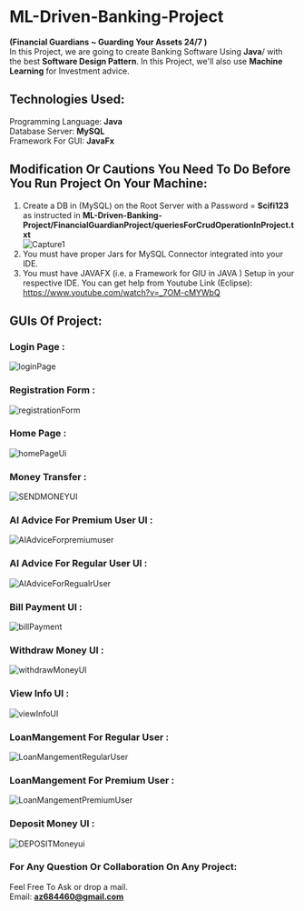 # ML-Driven-Banking-Project
**(Financial Guardians ~ Guarding Your Assets 24/7 )**  
In this Project, we are going to create Banking Software Using **Java**/ with the best **Software Design Pattern**. In this Project, we'll also use **Machine Learning** for Investment advice.
## Technologies Used:
Programming Language: **Java**  
Database Server: **MySQL**  
Framework For GUI: **JavaFx**
## Modification Or Cautions You Need To Do Before You Run Project On Your Machine:
1) Create a DB in (MySQL) on the Root Server with a Password = **Scifi123** as instructed in **ML-Driven-Banking-Project/FinancialGuardianProject/queriesForCrudOperationInProject.txt**  
![Capture1](https://github.com/abdullahZahid951/ML-Driven-Banking-Project/assets/140307221/74d1cfcb-0202-4963-bb4a-5a0ab792222d)
2) You must have proper Jars for MySQL Connector integrated into your IDE.
3) You must have JAVAFX (i.e. a Framework for GIU in JAVA ) Setup in your respective IDE. You can get help from Youtube Link (Eclipse): https://www.youtube.com/watch?v=_7OM-cMYWbQ
## GUIs Of Project:
### Login Page :
![loginPage](https://github.com/abdullahZahid951/ML-Driven-Banking-Project/assets/140307221/e880efd3-9bc3-4410-93cd-9ade11b545e0)
### Registration Form :
![registrationForm](https://github.com/abdullahZahid951/ML-Driven-Banking-Project/assets/140307221/83b1a333-5756-42c2-b706-58806f5d202d)
### Home Page :
![homePageUi](https://github.com/abdullahZahid951/ML-Driven-Banking-Project/assets/140307221/77d28591-dcaf-44b5-a039-136c081b244d)
### Money Transfer : 
![SENDMONEYUI](https://github.com/abdullahZahid951/ML-Driven-Banking-Project/assets/140307221/9d7c63db-28b5-4bfe-a1a2-2ed671823d1c)
### AI Advice For Premium User UI :
![AIAdviceForpremiumuser](https://github.com/abdullahZahid951/ML-Driven-Banking-Project/assets/140307221/861c9ae7-c75b-4b87-a782-edb82f555641)
### AI Advice For Regular User UI :
![AIAdviceForRegualrUser](https://github.com/abdullahZahid951/ML-Driven-Banking-Project/assets/140307221/0b4a175a-9567-45ea-81d5-80faa3fc6ff4)
### Bill Payment UI :
![billPayment](https://github.com/abdullahZahid951/ML-Driven-Banking-Project/assets/140307221/380aebf9-3ada-4d30-9a85-cd72d7ac70b8)
### Withdraw Money UI :
![withdrawMoneyUI](https://github.com/abdullahZahid951/ML-Driven-Banking-Project/assets/140307221/b86fa3f3-c7da-4bfd-b62e-fe6505d24acb)
### View Info UI :
![viewInfoUI](https://github.com/abdullahZahid951/ML-Driven-Banking-Project/assets/140307221/8486cb79-2ca7-4629-9635-b4e8992e8507)
### LoanMangement For Regular User :
![LoanMangementRegularUser](https://github.com/abdullahZahid951/ML-Driven-Banking-Project/assets/140307221/ef784b71-4724-4039-a443-24bf2d075345)
### LoanMangement For Premium User :
![LoanMangementPremiumUser](https://github.com/abdullahZahid951/ML-Driven-Banking-Project/assets/140307221/cf2cbd65-143c-4c8c-bdf6-86939876135a)
### Deposit Money UI :
![DEPOSITMoneyui](https://github.com/abdullahZahid951/ML-Driven-Banking-Project/assets/140307221/5668dd00-11be-49f5-a633-b1b4ebb65c2f)
### For Any Question Or Collaboration On Any Project:
Feel Free To Ask or drop a mail.  
Email: **az684460@gmail.com**
 
